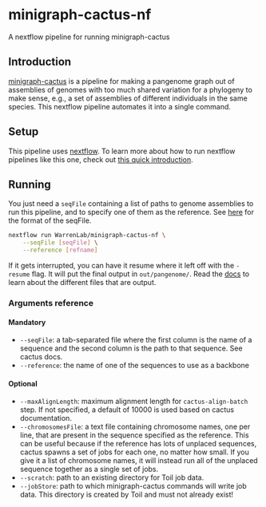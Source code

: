 # minigraph-cactus-nf

A nextflow pipeline for running minigraph-cactus

## Introduction
[minigraph-cactus][mgc] is a pipeline for making a pangenome graph out of
assemblies of genomes with too much shared variation for a phylogeny to make
sense, e.g., a set of assemblies of different individuals in the same species.
This nextflow pipeline automates it into a single command.

## Setup
This pipeline uses [nextflow][nf]. To learn more about how to run nextflow
pipelines like this one, check out [this quick introduction][warren-nf].

## Running
You just need a `seqFile` containing a list of paths to genome assemblies to
run this pipeline, and to specify one of them as the reference. See
[here][seqfile] for the format of the seqFile.

```bash
nextflow run WarrenLab/minigraph-cactus-nf \
    --seqFile [seqFile] \
    --reference [refname]
```

If it gets interrupted, you can have it resume where it left off with the
`-resume` flag. It will put the final output in `out/pangenome/`. Read the
[docs][mgc] to learn about the different files that are output.

### Arguments reference
#### Mandatory
* `--seqFile`: a tab-separated file where the first column is the name of a
  sequence and the second column is the path to that sequence. See cactus docs.
* `--reference`: the name of one of the sequences to use as a backbone

#### Optional
* `--maxAlignLength`: maximum alignment length for `cactus-align-batch` step.
  If not specified, a default of 10000 is used based on cactus documentation.
* `--chromosomesFile`: a text file containing chromosome names, one per line,
  that are present in the sequence specified as the reference. This can be
  useful because if the reference has lots of unplaced sequences, cactus spawns
  a set of jobs for each one, no matter how small. If you give it a list of
  chromosome names, it will instead run all of the unplaced sequence together
  as a single set of jobs.
* `--scratch`: path to an existing directory for Toil job data.
* `--jobStore`: path to which minigraph-cactus commands will write job data. This directory is created by Toil and must not already exist!

[mgc]: <https://github.com/ComparativeGenomicsToolkit/cactus/blob/master/doc/pangenome.md>
[nf]: <https://www.nextflow.io/>
[warren-nf]: <https://github.com/WarrenLab/docs/blob/main/nextflow.md>
[seqfile]: <https://github.com/ComparativeGenomicsToolkit/cactus/blob/master/doc/pangenome.md#interface>
